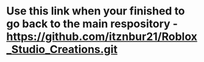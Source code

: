 # Use this link when your finished to go back to the main respository - https://github.com/itznbur21/Roblox_Studio_Creations.git
